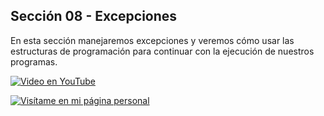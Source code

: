 ## Sección 08 - Excepciones

En esta sección manejaremos excepciones y veremos cómo usar las estructuras de programación para continuar con la ejecución de nuestros programas.

[![Video en YouTube](https://img.youtube.com/vi/JJbjU3jyFwM/0.jpg)](https://www.youtube.com/watch?v=JJbjU3jyFwM)

[![Visítame en mi página personal](https://img.shields.io/badge/-Visítame_en_mi_pagina_personal-black)](https://edwinsaul.com)
